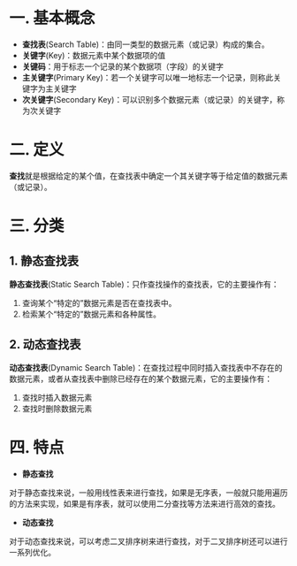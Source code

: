 # 一. 基本概念

- **查找表**(Search Table)：由同一类型的数据元素（或记录）构成的集合。
- **关键字**(Key)：数据元素中某个数据项的值
- **关键码**：用于标志一个记录的某个数据项（字段）的关键字
- **主关键字**(Primary Key)：若一个关键字可以唯一地标志一个记录，则称此关键字为主关键字
- **次关键字**(Secondary Key)：可以识别多个数据元素（或记录）的关键字，称为次关键字



# 二. 定义

**查找**就是根据给定的某个值，在查找表中确定一个其关键字等于给定值的数据元素（或记录）。



# 三. 分类

## 1. 静态查找表

**静态查找表**(Static Search Table)：只作查找操作的查找表，它的主要操作有：

1. 查询某个“特定的”数据元素是否在查找表中。
2. 检索某个“特定的”数据元素和各种属性。



## 2. 动态查找表

**动态查找表**(Dynamic Search Table)：在查找过程中同时插入查找表中不存在的数据元素，或者从查找表中删除已经存在的某个数据元素，它的主要操作有：

1. 查找时插入数据元素
2. 查找时删除数据元素



# 四. 特点

- **静态查找**

对于静态查找来说，一般用线性表来进行查找，如果是无序表，一般就只能用遍历的方法来实现，如果是有序表，就可以使用二分查找等方法来进行高效的查找。

- **动态查找**

对于动态查找来说，可以考虑二叉排序树来进行查找，对于二叉排序树还可以进行一系列优化。

